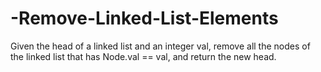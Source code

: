 # -Remove-Linked-List-Elements

Given the head of a linked list and an integer val, remove all the nodes of the linked list that has Node.val == val, and return the new head.

